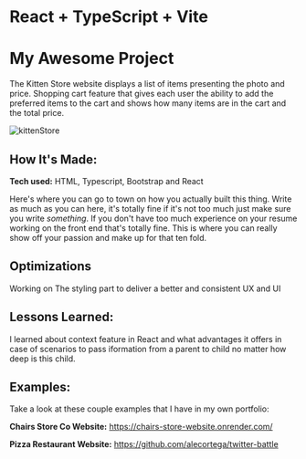 # React + TypeScript + Vite
# My Awesome Project
The Kitten Store website displays a list of items presenting the photo and price. Shopping cart feature that gives each user the ability to add the preferred items to the cart and shows how many items are in the cart and the total price.

![kittenStore](https://github.com/user-attachments/assets/2ec77dc4-8def-47df-ab5f-0f1408152428)

## How It's Made:

**Tech used:** HTML, Typescript, Bootstrap and React

Here's where you can go to town on how you actually built this thing. Write as much as you can here, it's totally fine if it's not too much just make sure you write *something*. If you don't have too much experience on your resume working on the front end that's totally fine. This is where you can really show off your passion and make up for that ten fold.

## Optimizations
Working on The styling part to deliver a better and consistent UX and UI


## Lessons Learned:
I learned about context feature in React and what advantages it offers in case of scenarios to pass iformation from a parent to child no matter how deep is this child.

## Examples:
Take a look at these couple examples that I have in my own portfolio:

**Chairs Store Co Website:** https://chairs-store-website.onrender.com/

**Pizza Restaurant Website:** https://github.com/alecortega/twitter-battle
